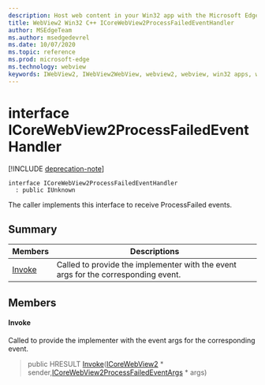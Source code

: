 ```yaml
---
description: Host web content in your Win32 app with the Microsoft Edge WebView2 control
title: WebView2 Win32 C++ ICoreWebView2ProcessFailedEventHandler
author: MSEdgeTeam
ms.author: msedgedevrel
ms.date: 10/07/2020
ms.topic: reference
ms.prod: microsoft-edge
ms.technology: webview
keywords: IWebView2, IWebView2WebView, webview2, webview, win32 apps, win32, edge, ICoreWebView2, ICoreWebView2Host, browser control, edge html
---
```


# interface ICoreWebView2ProcessFailedEventHandler 

[!INCLUDE [deprecation-note](../includes/deprecation-note.md)]

```
interface ICoreWebView2ProcessFailedEventHandler
  : public IUnknown
```

The caller implements this interface to receive ProcessFailed events.

## Summary

 Members                        | Descriptions
--------------------------------|---------------------------------------------
[Invoke](#invoke) | Called to provide the implementer with the event args for the corresponding event.

## Members

#### Invoke 

Called to provide the implementer with the event args for the corresponding event.

> public HRESULT [Invoke](#invoke)([ICoreWebView2](ICoreWebView2.md) * sender,[ICoreWebView2ProcessFailedEventArgs](ICoreWebView2ProcessFailedEventArgs.md) * args)

